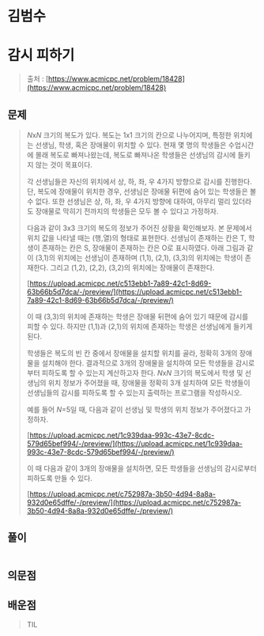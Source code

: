 # 김범수

# **감시 피하기**

> 출처 : [https://www.acmicpc.net/problem/18428](https://www.acmicpc.net/problem/18428)
> 

## 문제

> 
> 
> 
> *N*x*N* 크기의 복도가 있다. 복도는 1x1 크기의 칸으로 나누어지며, 특정한 위치에는 선생님, 학생, 혹은 장애물이 위치할 수 있다. 현재 몇 명의 학생들은 수업시간에 몰래 복도로 빠져나왔는데, 복도로 빠져나온 학생들은 선생님의 감시에 들키지 않는 것이 목표이다.
> 
> 각 선생님들은 자신의 위치에서 상, 하, 좌, 우 4가지 방향으로 감시를 진행한다. 단, 복도에 장애물이 위치한 경우, 선생님은 장애물 뒤편에 숨어 있는 학생들은 볼 수 없다. 또한 선생님은 상, 하, 좌, 우 4가지 방향에 대하여, 아무리 멀리 있더라도 장애물로 막히기 전까지의 학생들은 모두 볼 수 있다고 가정하자.
> 
> 다음과 같이 3x3 크기의 복도의 정보가 주어진 상황을 확인해보자. 본 문제에서 위치 값을 나타낼 때는 (행,열)의 형태로 표현한다. 선생님이 존재하는 칸은 T, 학생이 존재하는 칸은 S, 장애물이 존재하는 칸은 O로 표시하였다. 아래 그림과 같이 (3,1)의 위치에는 선생님이 존재하며 (1,1), (2,1), (3,3)의 위치에는 학생이 존재한다. 그리고 (1,2), (2,2), (3,2)의 위치에는 장애물이 존재한다.
> 
> [https://upload.acmicpc.net/c513ebb1-7a89-42c1-8d69-63b66b5d7dca/-/preview/](https://upload.acmicpc.net/c513ebb1-7a89-42c1-8d69-63b66b5d7dca/-/preview/)
> 
> 이 때 (3,3)의 위치에 존재하는 학생은 장애물 뒤편에 숨어 있기 때문에 감시를 피할 수 있다. 하지만 (1,1)과 (2,1)의 위치에 존재하는 학생은 선생님에게 들키게 된다.
> 
> 학생들은 복도의 빈 칸 중에서 장애물을 설치할 위치를 골라, 정확히 3개의 장애물을 설치해야 한다. 결과적으로 3개의 장애물을 설치하여 모든 학생들을 감시로부터 피하도록 할 수 있는지 계산하고자 한다. *N*x*N* 크기의 복도에서 학생 및 선생님의 위치 정보가 주어졌을 때, 장애물을 정확히 3개 설치하여 모든 학생들이 선생님들의 감시를 피하도록 할 수 있는지 출력하는 프로그램을 작성하시오.
> 
> 예를 들어 *N*=5일 때, 다음과 같이 선생님 및 학생의 위치 정보가 주어졌다고 가정하자.
> 
> [https://upload.acmicpc.net/1c939daa-993c-43e7-8cdc-579d65bef994/-/preview/](https://upload.acmicpc.net/1c939daa-993c-43e7-8cdc-579d65bef994/-/preview/)
> 
> 이 때 다음과 같이 3개의 장애물을 설치하면, 모든 학생들을 선생님의 감시로부터 피하도록 만들 수 있다.
> 
> [https://upload.acmicpc.net/c752987a-3b50-4d94-8a8a-932d0e65dffe/-/preview/](https://upload.acmicpc.net/c752987a-3b50-4d94-8a8a-932d0e65dffe/-/preview/)
> 

## 풀이

```python

```

> 
> 

## 의문점

## 배운점

> TIL
>
